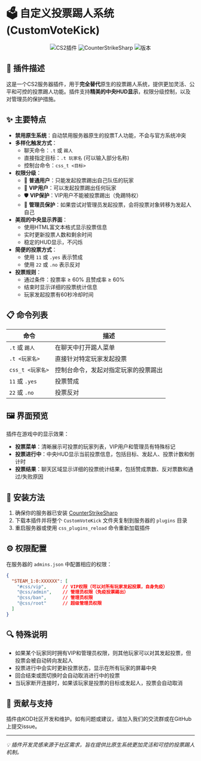 # 🗳️ 自定义投票踢人系统 (CustomVoteKick)

<div align="center">
  <img src="https://img.shields.io/badge/CS2-插件-yellow?style=for-the-badge&logo=counter-strike" alt="CS2插件"/>
  <img src="https://img.shields.io/badge/CounterStrikeSharp-支持-blue?style=for-the-badge" alt="CounterStrikeSharp"/>
  <img src="https://img.shields.io/badge/版本-1.0.0-success?style=for-the-badge" alt="版本"/>
</div>

## 📝 插件描述

这是一个CS2服务器插件，用于**完全替代**原生的投票踢人系统，提供更加灵活、公平和可控的投票踢人功能。插件支持**精美的中央HUD显示**，权限分级控制，以及对管理员的保护措施。

## ✨ 主要特点

- **禁用原生系统**：自动禁用服务器原生的投票T人功能，不会与官方系统冲突
- **多样化触发方式**：
  - 聊天命令：`.t` 或 `踢人`
  - 直接指定目标：`.t 玩家名` (可以输入部分名称)
  - 控制台命令：`css_t <目标>`
- **权限分级**：
  - 🙂 **普通用户**：只能发起投票踢出自己队伍的玩家
  - 💎 **VIP用户**：可以发起投票踢出任何玩家
  - 🛡️ **VIP保护**：VIP用户不能被投票踢出（免踢特权）
  - 👑 **管理员保护**：如果尝试对管理员发起投票，会将投票对象转移为发起人自己
- **美观的中央显示界面**：
  - 使用HTML富文本格式显示投票信息
  - 实时更新投票人数和剩余时间
  - 稳定的HUD显示，不闪烁
- **简便的投票方式**：
  - 使用 `11` 或 `.yes` 表示赞成
  - 使用 `22` 或 `.no` 表示反对
- **投票规则**：
  - 通过条件：投票率 ≥ 60% 且赞成率 ≥ 60%
  - 结束时显示详细的投票统计信息
  - 玩家发起投票有60秒冷却时间

## 📋 命令列表

| 命令 | 描述 |
|------|------|
| `.t` 或 `踢人` | 在聊天中打开踢人菜单 |
| `.t <玩家名>` | 直接针对特定玩家发起投票 |
| `css_t <玩家名>` | 控制台命令，发起对指定玩家的投票踢出 |
| `11` 或 `.yes` | 投票赞成 |
| `22` 或 `.no` | 投票反对 |

## 🖼️ 界面预览

插件在游戏中的显示效果：

- **投票菜单**：清晰展示可投票的玩家列表，VIP用户和管理员有特殊标记
- **投票进行中**：中央HUD显示当前投票信息，包括目标、发起人、投票计数和倒计时
- **投票结果**：聊天区域显示详细的投票统计结果，包括赞成票数、反对票数和通过/失败原因

## 🔧 安装方法

1. 确保你的服务器已安装 [CounterStrikeSharp](https://github.com/roflmuffin/CounterStrikeSharp)
2. 下载本插件并将整个 `CustomVoteKick` 文件夹复制到服务器的 `plugins` 目录
3. 重启服务器或使用 `css_plugins_reload` 命令重新加载插件

## ⚙️ 权限配置

在服务器的 `admins.json` 中配置相应的权限：

```json
{
  "STEAM_1:0:XXXXXX": [
    "#css/vip",      // VIP权限（可以对所有玩家发起投票，自身免疫）
    "@css/admin",    // 管理员权限（免疫投票踢出）
    "@css/ban",      // 管理员权限
    "@css/root"      // 超级管理员权限
  ]
}
``` 

## 🔍 特殊说明

- 如果某个玩家同时拥有VIP和管理员权限，则其他玩家可以对其发起投票，但投票会被自动转向发起人
- 投票进行中会实时更新投票状态，显示在所有玩家的屏幕中央
- 回合结束或图切换时会自动取消进行中的投票
- 当玩家断开连接时，如果该玩家是投票的目标或发起人，投票会自动取消

## 🤝 贡献与支持

插件由KOD社区开发和维护。如有问题或建议，请加入我们的交流群或在GitHub上提交issue。

---

*💡 插件开发灵感来源于社区需求，旨在提供比原生系统更加灵活和可控的投票踢人机制。* 
